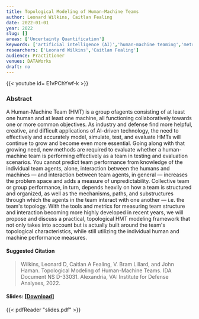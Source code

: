 ```yaml
---
title: Topological Modeling of Human-Machine Teams
author: Leonard Wilkins, Caitlan Fealing
date: 2022-01-01
year: 2022
slug: []
areas: ['Uncertainty Quantification']
keywords: ['artificial intelligence (AI)','human-machine teaming','metrics for human-machine teams','topological model']
researchers: ['Leonard Wilkins','Caitlan Fealing']
audience: Practitioner
venues: DATAWorks
draft: no
---
```


{{< youtube id= E1vPChYwf-k >}}

### Abstract
A Human-Machine Team (HMT) is a group ofagents consisting of at least one human and at least one machine, all functioning collaboratively towards one or more common objectives. As industry and defense find more helpful, creative, and difficult applications of AI-driven technology, the need to effectively and accurately model, simulate, test, and evaluate HMTs will continue to grow and become even more essential. Going along with that growing need, new methods are required to evaluate whether a human-machine team is performing effectively as a team in testing and evaluation scenarios. You cannot predict team performance from knowledge of the individual team agents, alone, interaction between the humans and machines — and interaction between team agents, in general — increases the problem space and adds a measure of unpredictability. Collective team or group performance, in turn, depends heavily on how a team is structured and organized, as well as the mechanisms, paths, and substructures through which the agents in the team interact with one another — i.e. the team's topology. With the tools and metrics for measuring team structure and interaction becoming more highly developed in recent years, we will propose and discuss a practical, topological HMT modeling framework that not only takes into account but is actually built around the team's topological characteristics, while still utilizing the individual human and machine performance measures.

#### Suggested Citation
> Wilkins, Leonard D, Caitlan A Fealing, V. Bram Lillard, and John Haman. Topological Modeling of Human-Machine Teams. IDA Document NS D-33031. Alexandria, VA: Institute for Defense Analyses, 2022.

#### Slides: [[Download](slides.pdf)]
{{< pdfReader "slides.pdf" >}}




